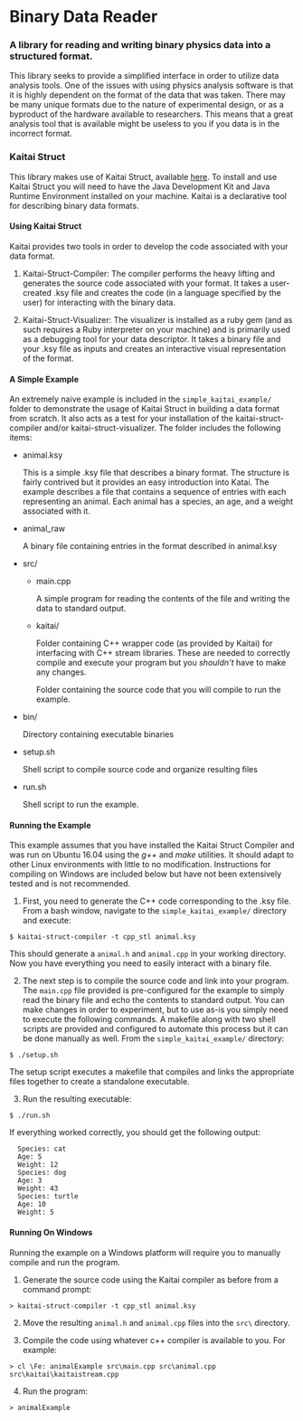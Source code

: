 # Binary Data Reader

### A library for reading and writing binary physics data into a structured format.

This library seeks to provide a simplified interface in order to utilize data analysis tools. One of the issues with using physics analysis software is that it is highly dependent on the format of the data that was taken. There may be many unique formats due to the nature of experimental design, or as a byproduct of the hardware available to researchers. This means that a great analysis tool that is available might be useless to you if you data is in the incorrect format.  

### Kaitai Struct

This library makes use of Kaitai Struct, available [here](http://kaitai.io/ "Kaitai Struct"). To install and use Kaitai Struct you will need to have the Java Development Kit and Java Runtime Environment installed on your machine. Kaitai is a declarative tool for describing binary data formats.


#### Using Kaitai Struct

Kaitai provides two tools in order to develop the code associated with your data format.

1. Kaitai-Struct-Compiler: The compiler performs the heavy lifting and generates the source code associated with your format. It takes a user-created  .ksy file and creates the code (in a language specified by the user) for interacting with the binary data.


2. Kaitai-Struct-Visualizer: The visualizer is installed as a ruby gem (and as such requires a Ruby interpreter on your machine) and is primarily used as a debugging tool for your data descriptor. It takes a binary file and your .ksy file as inputs and creates an interactive visual representation of the format.


#### A Simple Example

An extremely naive example is included in the `simple_kaitai_example/` folder to demonstrate the usage of Kaitai Struct in building a data format from scratch. It also acts as a test for your installation of the kaitai-struct-compiler and/or kaitai-struct-visualizer. The folder includes the following items:

* animal.ksy

  This is a simple .ksy file that describes a binary format. The structure is fairly contrived but it provides an easy introduction into Katai. The example describes a file that contains a sequence of entries with each representing an animal. Each animal has a species, an age, and a weight associated with it.

* animal_raw

  A binary file containing entries in the format described in animal.ksy

* src/

  - main.cpp

    A simple program for reading the contents of the file and writing the data to standard output.

  - kaitai/

    Folder containing C++ wrapper code (as provided by Kaitai) for interfacing with C++ stream libraries. These are needed to correctly compile and execute your program but you *shouldn't* have to make any changes.
    
    Folder containing the source code that you will compile to run the example.

* bin/

  Directory containing executable binaries

* setup.sh
  
  Shell script to compile source code and organize resulting files

* run.sh

  Shell script to run the example.


#### Running the Example

This example assumes that you have installed the Kaitai Struct Compiler and was run on Ubuntu 16.04 using the *g++* and *make* utilities. It should adapt to other Linux environments with little to no modification. Instructions for compiling on Windows are included below but have not been extensively tested and is not recommended.

1. First, you need to generate the C++ code corresponding to the .ksy file. From a bash window, navigate to the `simple_kaitai_example/` directory and execute:

  ```
  $ kaitai-struct-compiler -t cpp_stl animal.ksy
  ```

  This should generate a `animal.h` and `animal.cpp` in your working directory. Now you have everything you need to easily interact with a binary file.

2. The next step is to compile the source code and link into your program. The `main.cpp` file provided is pre-configured for the example to simply read the binary file and echo the contents to standard output. You can make changes in order to experiment, but to use as-is you simply need to execute the following commands. A makefile along with two shell scripts are provided and configured to automate this process but it can be done manually as well. From the `simple_kaitai_example/` directory:

  ```
  $ ./setup.sh
  ```

  The setup script executes a makefile that compiles and links the appropriate files together to create a standalone executable.

3. Run the resulting executable:

  ```
  $ ./run.sh
  ```

  If everything worked correctly, you should get the following output:

  ```
    Species: cat
    Age: 5
    Weight: 12
    Species: dog
    Age: 3
    Weight: 43
    Species: turtle
    Age: 10
    Weight: 5
  ``` 

#### Running On Windows

Running the example on a Windows platform will require you to manually compile and run the program. 

  1. Generate the source code using the Kaitai compiler as before from a command prompt:

  ```
  > kaitai-struct-compiler -t cpp_stl animal.ksy
  ```

  2. Move the resulting `animal.h` and `animal.cpp` files into the `src\` directory.

  3. Compile the code using whatever c++ compiler is available to you. For example:

  ```
  > cl \Fe: animalExample src\main.cpp src\animal.cpp src\kaitai\kaitaistream.cpp
  ```

  4. Run the program:

  ```
  > animalExample
  ```



